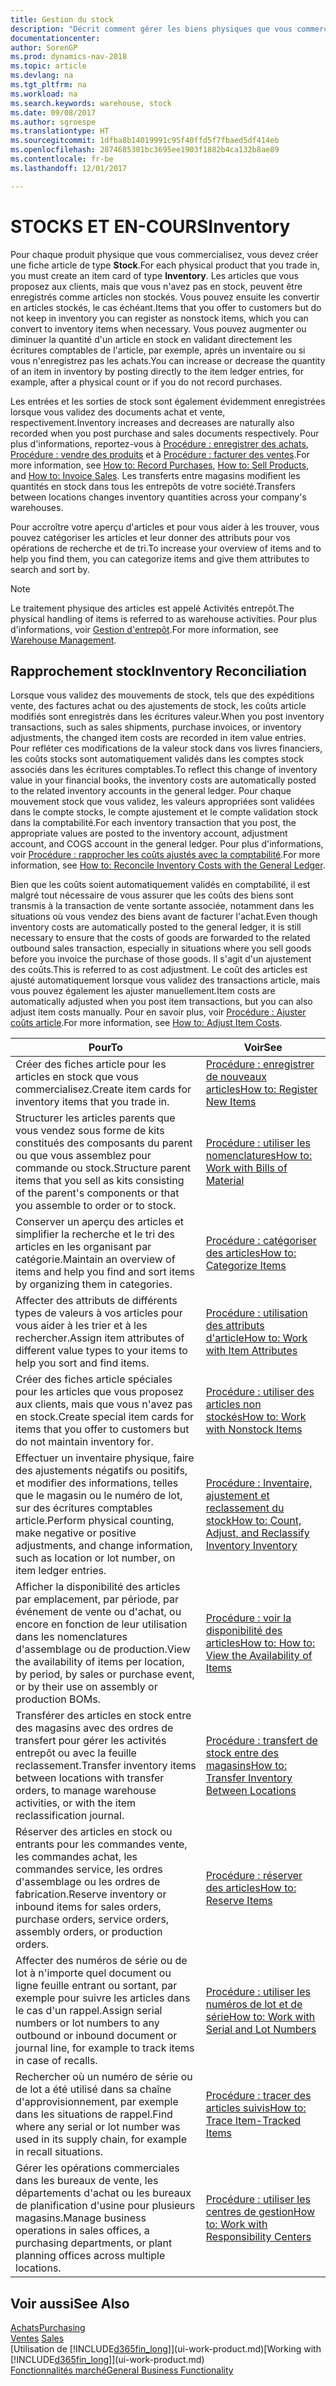 ```yaml
---
title: Gestion du stock
description: "Décrit comment gérer les biens physiques que vous commercialisez, par exemple, la gestion du stock de votre entrepôt."
documentationcenter: 
author: SorenGP
ms.prod: dynamics-nav-2018
ms.topic: article
ms.devlang: na
ms.tgt_pltfrm: na
ms.workload: na
ms.search.keywords: warehouse, stock
ms.date: 09/08/2017
ms.author: sgroespe
ms.translationtype: HT
ms.sourcegitcommit: 1dfba8b14019991c95f40ffd5f7fbaed5df414eb
ms.openlocfilehash: 2874685301bc3695ee1903f1882b4ca132b8ae89
ms.contentlocale: fr-be
ms.lasthandoff: 12/01/2017

---
```


# <a name="inventory"></a><span data-ttu-id="0e8e5-103">STOCKS ET EN-COURS</span><span class="sxs-lookup"><span data-stu-id="0e8e5-103">Inventory</span></span>
<span data-ttu-id="0e8e5-104">Pour chaque produit physique que vous commercialisez, vous devez créer une fiche article de type **Stock**.</span><span class="sxs-lookup"><span data-stu-id="0e8e5-104">For each physical product that you trade in, you must create an item card of type **Inventory**.</span></span> <span data-ttu-id="0e8e5-105">Les articles que vous proposez aux clients, mais que vous n'avez pas en stock, peuvent être enregistrés comme articles non stockés. Vous pouvez ensuite les convertir en articles stockés, le cas échéant.</span><span class="sxs-lookup"><span data-stu-id="0e8e5-105">Items that you offer to customers but do not keep in inventory you can register as nonstock items, which you can convert to inventory items when necessary.</span></span> <span data-ttu-id="0e8e5-106">Vous pouvez augmenter ou diminuer la quantité d'un article en stock en validant directement les écritures comptables de l'article, par exemple, après un inventaire ou si vous n'enregistrez pas les achats.</span><span class="sxs-lookup"><span data-stu-id="0e8e5-106">You can increase or decrease the quantity of an item in inventory by posting directly to the item ledger entries, for example, after a physical count or if you do not record purchases.</span></span>

<span data-ttu-id="0e8e5-107">Les entrées et les sorties de stock sont également évidemment enregistrées lorsque vous validez des documents achat et vente, respectivement.</span><span class="sxs-lookup"><span data-stu-id="0e8e5-107">Inventory increases and decreases are naturally also recorded when you post purchase and sales documents respectively.</span></span> <span data-ttu-id="0e8e5-108">Pour plus d'informations, reportez-vous à [Procédure : enregistrer des achats](purchasing-how-record-purchases.md), [Procédure : vendre des produits](sales-how-sell-products.md) et à [Procédure : facturer des ventes](sales-how-invoice-sales.md).</span><span class="sxs-lookup"><span data-stu-id="0e8e5-108">For more information, see [How to: Record Purchases](purchasing-how-record-purchases.md), [How to: Sell Products](sales-how-sell-products.md), and [How to: Invoice Sales](sales-how-invoice-sales.md).</span></span> <span data-ttu-id="0e8e5-109">Les transferts entre magasins modifient les quantités en stock dans tous les entrepôts de votre société.</span><span class="sxs-lookup"><span data-stu-id="0e8e5-109">Transfers between locations changes inventory quantities across your company's warehouses.</span></span>   

<span data-ttu-id="0e8e5-110">Pour accroître votre aperçu d'articles et pour vous aider à les trouver, vous pouvez catégoriser les articles et leur donner des attributs pour vos opérations de recherche et de tri.</span><span class="sxs-lookup"><span data-stu-id="0e8e5-110">To increase your overview of items and to help you find them, you can categorize items and give them attributes to search and sort by.</span></span>

> [!NOTE]
> <span data-ttu-id="0e8e5-111">Le traitement physique des articles est appelé Activités entrepôt.</span><span class="sxs-lookup"><span data-stu-id="0e8e5-111">The physical handling of items is referred to as warehouse activities.</span></span> <span data-ttu-id="0e8e5-112">Pour plus d'informations, voir [Gestion d'entrepôt](warehouse-manage-warehouse.md).</span><span class="sxs-lookup"><span data-stu-id="0e8e5-112">For more information, see [Warehouse Management](warehouse-manage-warehouse.md).</span></span>

## <a name="inventory-reconciliation"></a><span data-ttu-id="0e8e5-113">Rapprochement stock</span><span class="sxs-lookup"><span data-stu-id="0e8e5-113">Inventory Reconciliation</span></span>
<span data-ttu-id="0e8e5-114">Lorsque vous validez des mouvements de stock, tels que des expéditions vente, des factures achat ou des ajustements de stock, les coûts article modifiés sont enregistrés dans les écritures valeur.</span><span class="sxs-lookup"><span data-stu-id="0e8e5-114">When you post inventory transactions, such as sales shipments, purchase invoices, or inventory adjustments, the changed item costs are recorded in item value entries.</span></span> <span data-ttu-id="0e8e5-115">Pour refléter ces modifications de la valeur stock dans vos livres financiers, les coûts stocks sont automatiquement validés dans les comptes stock associés dans les écritures comptables.</span><span class="sxs-lookup"><span data-stu-id="0e8e5-115">To reflect this change of inventory value in your financial books, the inventory costs are automatically posted to the related inventory accounts in the general ledger.</span></span> <span data-ttu-id="0e8e5-116">Pour chaque mouvement stock que vous validez, les valeurs appropriées sont validées dans le compte stocks, le compte ajustement et le compte validation stock dans la comptabilité.</span><span class="sxs-lookup"><span data-stu-id="0e8e5-116">For each inventory transaction that you post, the appropriate values are posted to the inventory account, adjustment account, and COGS account in the general ledger.</span></span> <span data-ttu-id="0e8e5-117">Pour plus d'informations, voir [Procédure : rapprocher les coûts ajustés avec la comptabilité](finance-how-to-post-inventory-costs-to-the-general-ledger.md).</span><span class="sxs-lookup"><span data-stu-id="0e8e5-117">For more information, see [How to: Reconcile Inventory Costs with the General Ledger](finance-how-to-post-inventory-costs-to-the-general-ledger.md).</span></span>

<span data-ttu-id="0e8e5-118">Bien que les coûts soient automatiquement validés en comptabilité, il est malgré tout nécessaire de vous assurer que les coûts des biens sont transmis à la transaction de vente sortante associée, notamment dans les situations où vous vendez des biens avant de facturer l'achat.</span><span class="sxs-lookup"><span data-stu-id="0e8e5-118">Even though inventory costs are automatically posted to the general ledger, it is still necessary to ensure that the costs of goods are forwarded to the related outbound sales transaction, especially in situations where you sell goods before you invoice the purchase of those goods.</span></span> <span data-ttu-id="0e8e5-119">Il s'agit d'un ajustement des coûts.</span><span class="sxs-lookup"><span data-stu-id="0e8e5-119">This is referred to as cost adjustment.</span></span> <span data-ttu-id="0e8e5-120">Le coût des articles est ajusté automatiquement lorsque vous validez des transactions article, mais vous pouvez également les ajuster manuellement.</span><span class="sxs-lookup"><span data-stu-id="0e8e5-120">Item costs are automatically adjusted when you post item transactions, but you can also adjust item costs manually.</span></span> <span data-ttu-id="0e8e5-121">Pour en savoir plus, voir [Procédure : Ajuster coûts article](inventory-how-adjust-item-costs.md).</span><span class="sxs-lookup"><span data-stu-id="0e8e5-121">For more information, see [How to: Adjust Item Costs](inventory-how-adjust-item-costs.md).</span></span>

|<span data-ttu-id="0e8e5-122">Pour</span><span class="sxs-lookup"><span data-stu-id="0e8e5-122">To</span></span> |<span data-ttu-id="0e8e5-123">Voir</span><span class="sxs-lookup"><span data-stu-id="0e8e5-123">See</span></span> |
|---|----|
|<span data-ttu-id="0e8e5-124">Créer des fiches article pour les articles en stock que vous commercialisez.</span><span class="sxs-lookup"><span data-stu-id="0e8e5-124">Create item cards for inventory items that you trade in.</span></span>|[<span data-ttu-id="0e8e5-125">Procédure : enregistrer de nouveaux articles</span><span class="sxs-lookup"><span data-stu-id="0e8e5-125">How to: Register New Items</span></span>](inventory-how-register-new-items.md)|
|<span data-ttu-id="0e8e5-126">Structurer les articles parents que vous vendez sous forme de kits constitués des composants du parent ou que vous assemblez pour commande ou stock.</span><span class="sxs-lookup"><span data-stu-id="0e8e5-126">Structure parent items that you sell as kits consisting of the parent's components or that you assemble to order or to stock.</span></span>|[<span data-ttu-id="0e8e5-127">Procédure : utiliser les nomenclatures</span><span class="sxs-lookup"><span data-stu-id="0e8e5-127">How to: Work with Bills of Material</span></span>](inventory-how-work-BOMs.md)|
|<span data-ttu-id="0e8e5-128">Conserver un aperçu des articles et simplifier la recherche et le tri des articles en les organisant par catégorie.</span><span class="sxs-lookup"><span data-stu-id="0e8e5-128">Maintain an overview of items and help you find and sort items by organizing them in categories.</span></span>|[<span data-ttu-id="0e8e5-129">Procédure : catégoriser des articles</span><span class="sxs-lookup"><span data-stu-id="0e8e5-129">How to: Categorize Items</span></span>](inventory-how-categorize-items.md)|
|<span data-ttu-id="0e8e5-130">Affecter des attributs de différents types de valeurs à vos articles pour vous aider à les trier et à les rechercher.</span><span class="sxs-lookup"><span data-stu-id="0e8e5-130">Assign item attributes of different value types to your items to help you sort and find items.</span></span>|[<span data-ttu-id="0e8e5-131">Procédure : utilisation des attributs d'article</span><span class="sxs-lookup"><span data-stu-id="0e8e5-131">How to: Work with Item Attributes</span></span>](inventory-how-work-item-attributes.md)|
|<span data-ttu-id="0e8e5-132">Créer des fiches article spéciales pour les articles que vous proposez aux clients, mais que vous n'avez pas en stock.</span><span class="sxs-lookup"><span data-stu-id="0e8e5-132">Create special item cards for items that you offer to customers but do not maintain inventory for.</span></span>|[<span data-ttu-id="0e8e5-133">Procédure : utiliser des articles non stockés</span><span class="sxs-lookup"><span data-stu-id="0e8e5-133">How to: Work with Nonstock Items</span></span>](inventory-how-work-nonstock-items.md)|
|<span data-ttu-id="0e8e5-134">Effectuer un inventaire physique, faire des ajustements négatifs ou positifs, et modifier des informations, telles que le magasin ou le numéro de lot, sur des écritures comptables article.</span><span class="sxs-lookup"><span data-stu-id="0e8e5-134">Perform physical counting, make negative or positive adjustments, and change information, such as location or lot number, on item ledger entries.</span></span>|[<span data-ttu-id="0e8e5-135">Procédure : Inventaire, ajustement et reclassement du stock</span><span class="sxs-lookup"><span data-stu-id="0e8e5-135">How to: Count, Adjust, and Reclassify Inventory Inventory</span></span>](inventory-how-count-adjust-reclassify.md)|
|<span data-ttu-id="0e8e5-136">Afficher la disponibilité des articles par emplacement, par période, par événement de vente ou d'achat, ou encore en fonction de leur utilisation dans les nomenclatures d'assemblage ou de production.</span><span class="sxs-lookup"><span data-stu-id="0e8e5-136">View the availability of items per location, by period, by sales or purchase event, or by their use on assembly or production BOMs.</span></span>|[<span data-ttu-id="0e8e5-137">Procédure : voir la disponibilité des articles</span><span class="sxs-lookup"><span data-stu-id="0e8e5-137">How to: How to: View the Availability of Items</span></span>](inventory-how-availability-overview.md)|
|<span data-ttu-id="0e8e5-138">Transférer des articles en stock entre des magasins avec des ordres de transfert pour gérer les activités entrepôt ou avec la feuille reclassement.</span><span class="sxs-lookup"><span data-stu-id="0e8e5-138">Transfer inventory items between locations with transfer orders, to manage warehouse activities, or with the item reclassification journal.</span></span>|[<span data-ttu-id="0e8e5-139">Procédure : transfert de stock entre des magasins</span><span class="sxs-lookup"><span data-stu-id="0e8e5-139">How to: Transfer Inventory Between Locations</span></span>](inventory-how-transfer-between-locations.md)|
|<span data-ttu-id="0e8e5-140">Réserver des articles en stock ou entrants pour les commandes vente, les commandes achat, les commandes service, les ordres d'assemblage ou les ordres de fabrication.</span><span class="sxs-lookup"><span data-stu-id="0e8e5-140">Reserve inventory or inbound items for sales orders, purchase orders, service orders, assembly orders, or production orders.</span></span>|[<span data-ttu-id="0e8e5-141">Procédure : réserver des articles</span><span class="sxs-lookup"><span data-stu-id="0e8e5-141">How to: Reserve Items</span></span>](inventory-how-to-reserve-items.md)|
|<span data-ttu-id="0e8e5-142">Affecter des numéros de série ou de lot à n'importe quel document ou ligne feuille entrant ou sortant, par exemple pour suivre les articles dans le cas d'un rappel.</span><span class="sxs-lookup"><span data-stu-id="0e8e5-142">Assign serial numbers or lot numbers to any outbound or inbound document or journal line, for example to track items in case of recalls.</span></span>|[<span data-ttu-id="0e8e5-143">Procédure : utiliser les numéros de lot et de série</span><span class="sxs-lookup"><span data-stu-id="0e8e5-143">How to: Work with Serial and Lot Numbers</span></span>](inventory-how-work-item-tracking.md)|
|<span data-ttu-id="0e8e5-144">Rechercher où un numéro de série ou de lot a été utilisé dans sa chaîne d'approvisionnement, par exemple dans les situations de rappel.</span><span class="sxs-lookup"><span data-stu-id="0e8e5-144">Find where any serial or lot number was used in its supply chain, for example in recall situations.</span></span>|[<span data-ttu-id="0e8e5-145">Procédure : tracer des articles suivis</span><span class="sxs-lookup"><span data-stu-id="0e8e5-145">How to: Trace Item-Tracked Items</span></span>](inventory-how-to-trace-item-tracked-items.md)|
|<span data-ttu-id="0e8e5-146">Gérer les opérations commerciales dans les bureaux de vente, les départements d'achat ou les bureaux de planification d'usine pour plusieurs magasins.</span><span class="sxs-lookup"><span data-stu-id="0e8e5-146">Manage business operations in sales offices, a purchasing departments, or plant planning offices across multiple locations.</span></span>|[<span data-ttu-id="0e8e5-147">Procédure : utiliser les centres de gestion</span><span class="sxs-lookup"><span data-stu-id="0e8e5-147">How to: Work with Responsibility Centers</span></span>](inventory-responsibility-centers.md)|

## <a name="see-also"></a><span data-ttu-id="0e8e5-148">Voir aussi</span><span class="sxs-lookup"><span data-stu-id="0e8e5-148">See Also</span></span>  
[<span data-ttu-id="0e8e5-149">Achats</span><span class="sxs-lookup"><span data-stu-id="0e8e5-149">Purchasing</span></span>](purchasing-manage-purchasing.md)  
<span data-ttu-id="0e8e5-150">[Ventes](sales-manage-sales.md)  </span><span class="sxs-lookup"><span data-stu-id="0e8e5-150">[Sales](sales-manage-sales.md)  </span></span>  
<span data-ttu-id="0e8e5-151">[Utilisation de [!INCLUDE[d365fin_long](includes/d365fin_long_md.md)]](ui-work-product.md)</span><span class="sxs-lookup"><span data-stu-id="0e8e5-151">[Working with [!INCLUDE[d365fin_long](includes/d365fin_long_md.md)]](ui-work-product.md)</span></span>  
[<span data-ttu-id="0e8e5-152">Fonctionnalités marché</span><span class="sxs-lookup"><span data-stu-id="0e8e5-152">General Business Functionality</span></span>](ui-across-business-areas.md)

##

